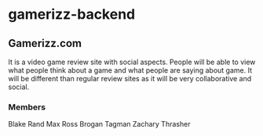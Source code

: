 # gamerizz-backend

## Gamerizz.com

It is a video game review site with social aspects. People will be able to view what people think about a game and what people are saying about game. It will be different than regular review sites as it will be very collaborative and social.


### Members
Blake Rand
Max Ross
Brogan Tagman
Zachary Thrasher
